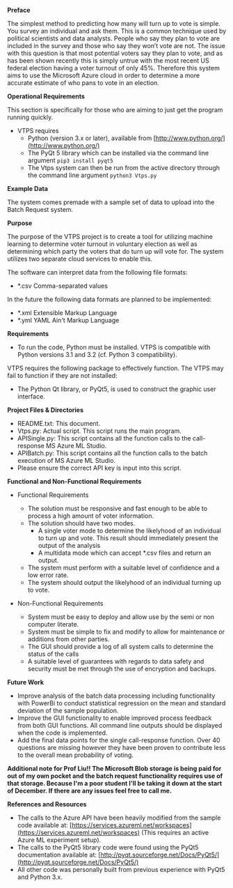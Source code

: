 **Preface**

The simplest method to predicting how many will turn up to vote is simple. You survey an individual and ask them. This is a common technique used by political scientists and data analysts. People who say they plan to vote are included in the survey and those who say they won’t vote are not. The issue with this question is that most potential voters say they plan to vote, and as has been shown recently this is simply untrue with the most recent US federal election having a voter turnout of only 45%. Therefore this system aims to use the Microsoft Azure cloud in order to determine a more accurate estimate of who pans to vote in an election.

**Operational Requirements**

This section is specifically for those who are aiming to just get the program running quickly.

* VTPS requires
   * Python (version 3.x or later), available from [http://www.python.org/](http://www.python.org/)
   * The PyQt 5 library which can be installed via the command line argument `pip3 install pyqt5`
   * The Vtps system can then be run from the active directory through the command line argument `python3 Vtps.py`

**Example Data**

The system comes premade with a sample set of data to upload into the Batch Request system.

**Purpose**

The purpose of the VTPS project is to create a tool for utilizing machine
learning to determine voter turnout in voluntary election as well as determining which party the voters that do turn up will vote for. The system utilizes two separate cloud services to enable this.

The software can interpret data from the following file formats:
* \*.csv   Comma-separated values

In the future the following data formats are planned to be implemented:
* \*.xml   Extensible Markup Language
* \*.yml   YAML Ain't Markup Language

**Requirements**

* To run the code, Python must be installed. VTPS is compatible with Python
versions 3.1 and 3.2 (cf. Python 3 compatibility).

VTPS requires the following package to effectively function. The VTPS may fail
to function if they are not installed:

* The Python Qt library, or PyQt5, is used to construct the graphic user
interface.

**Project Files & Directories**

* README.txt: This document.
* Vtps.py: Actual script. This script runs the main program.
* APISingle.py: This script contains all the function calls to the call-response MS Azure ML Studio.
* APIBatch.py: This script contains all the function calls to the batch execution of MS Azure ML Studio.
* Please ensure the correct API key is input into this script.

**Functional and Non-Functional Requirements**
* Functional Requirements
  * The solution must be responsive and fast enough to be able to process a high amount of voter information.
  * The solution should have two modes.
    * A single voter mode to determine the likelyhood of an individual to turn up and vote. This result should immediately present the output of the analysis
    * A multidata mode which can accept \*.csv files and return an output.
  * The system must perform with a suitable level of confidence and a low error rate.
  * The system should output the likelyhood of an individual turning up to vote.

* Non-Functional Requirements
  * System must be easy to deploy and allow use by the semi or non computer literate.
  * System must be simple to fix and modify to allow for maintenance or additions from other parties.
  * The GUI should provide a log of all system calls to determine the status of the calls
  * A suitable level of guarantees with regards to data safety and security must be met through the use of encryption and backups.

**Future Work**
* Improve analysis of the batch data processing including functionality with PowerBi to conduct statistical regression on the mean and standard deviation of the sample population.
* Improve the GUI functionality to enable improved process feedback from both GUI functions. All command line outputs should be displayed when the code is implemented.
* Add the final data points for the single call-response function. Over 40 questions are missing however they have been proven to contribute less to the overall mean probability of voting.

**Additional note for Prof Liu!!
The Microsoft Blob storage is being paid for out of my own pocket and the batch request functionality requires use of that storage. Because I'm a poor student I'll be taking it down at the start of December. If there are any issues feel free to call me.**

**References and Resources**
* The calls to the Azure API have been heavily modified from the sample code available at:  [https://services.azureml.net/workspaces](https://services.azureml.net/workspaces) (This requires an active Azure ML experiment setup).
* The calls to the PyQt5 library code were found using the PyQt5 documentation available at: [http://pyqt.sourceforge.net/Docs/PyQt5/](http://pyqt.sourceforge.net/Docs/PyQt5/)
* All other code was personally built from previous experience with PyQt5 and Python 3.x.
